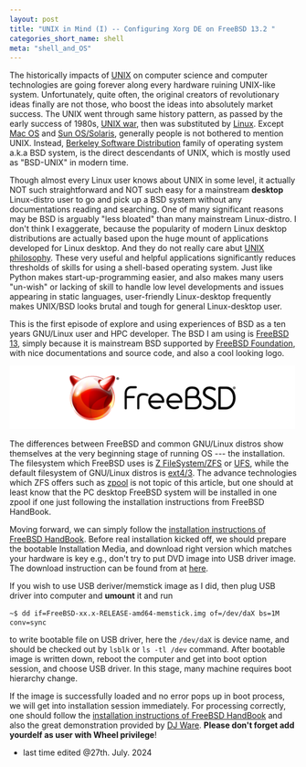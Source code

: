 ```yaml
---
layout: post
title: "UNIX in Mind (I) -- Configuring Xorg DE on FreeBSD 13.2 "
categories_short_name: shell
meta: "shell_and_OS"
---
```


The historically impacts of [UNIX](https://en.wikipedia.org/wiki/Unix) on computer science and computer technologies are going forever along every hardware ruining UNIX-like system. 
Unfortunately, quite often, the original creators of revolutionary ideas finally are not those, who boost the ideas into absolutely market success. The UNIX went through same history pattern,
as passed by the early success of 1980s, [UNIX war](https://en.wikipedia.org/wiki/Unix_wars), then was substituted by [Linux](https://en.wikipedia.org/wiki/Linux). Except [Mac OS](https://en.wikipedia.org/wiki/MacOS) and [Sun OS/Solaris](https://en.wikipedia.org/wiki/Oracle_Solaris), generally people is not bothered to mention UNIX. Instead, [Berkeley Software Distribution](https://en.wikipedia.org/wiki/Berkeley_Software_Distribution) family of operating system a.k.a BSD system, is the direct descendants of UNIX, which is mostly used as "BSD-UNIX" in modern time.

Though almost every Linux user knows about UNIX in some level, it actually NOT such straightforward and NOT such easy for a mainstream **desktop** Linux-distro user to go and pick up a BSD system without any documentations reading and searching. One of many significant reasons may be BSD is arguably "less bloated" than many mainstream Linux-distro. I don't think I exaggerate, because the popularity of modern Linux desktop distributions are actually based upon the huge mount of applications developed for Linux desktop. And they do not really care abut [UNIX philosophy](https://en.wikipedia.org/wiki/Unix_philosophy#Origin). These very useful and helpful applications significantly reduces thresholds of skills for using a shell-based operating system. Just like Python makes start-up-programming easier, and also makes many users "un-wish" or lacking of skill to handle low level developments and issues appearing in static languages, user-friendly Linux-desktop frequently makes UNIX/BSD looks brutal and tough for general Linux-desktop user.

This is the first episode of explore and using experiences of BSD as a ten years GNU/Linux user and HPC developer.
The BSD I am using is [FreeBSD 13](https://www.freebsd.org/), simply because it is mainstream BSD supported by [FreeBSD Foundation](https://freebsdfoundation.org/), with nice documentations and source code, and also a cool looking logo.

<img src="/pictures/FREEBSD_Logo.png" alt="centered image" width="500" height="auto"> 

The differences between FreeBSD and common GNU/Linux distros show themselves at the very beginning stage of running OS --- the installation. The filesystem which FreeBSD uses is [Z FileSystem/ZFS](https://en.wikipedia.org/wiki/ZFS) or [UFS](https://en.wikipedia.org/wiki/Unix_File_System), while the default filesystem of GNU/Linux distros is [ext4/3](https://en.wikipedia.org/wiki/Ext4). The advance technologies which ZFS offers such as [zpool](https://docs.freebsd.org/en/books/handbook/zfs/#zfs-zpool-create) is not topic of this article, but one should at least know that the PC desktop FreeBSD system will be installed in one zpool if one just following the installation instructions from FreeBSD HandBook.

Moving forward, we can simply follow the [installation instructions of FreeBSD HandBook](https://docs.freebsd.org/en/books/handbook/bsdinstall/#bsdinstall-start). Before real installation kicked off, we should prepare the bootable Installation Media,
and download right version which matches your hardware is key e.g., don't try to put DVD image into USB driver image. 
The download instruction can be found from at [here](https://docs.freebsd.org/en/books/handbook/bsdinstall/#bsdinstall-installation-media).

If you wish to use USB deriver/memstick image as I did, then plug USB driver into computer and **umount** it and run
```console
~$ dd if=FreeBSD-xx.x-RELEASE-amd64-memstick.img of=/dev/daX bs=1M conv=sync
```
to write bootable file on USB driver, here the `/dev/daX` is device name, and should be checked out by `lsblk` or `ls -tl /dev` command. After bootable image is written down, reboot the computer and get into boot option session, and choose USB driver. In this stage, many machine requires boot hierarchy change.

If the image is successfully loaded and no error pops up in boot process, we will get into installation session immediately. For processing correctly, one should follow the [installation instructions of FreeBSD HandBook](https://docs.freebsd.org/en/books/handbook/bsdinstall/#bsdinstall-start) and also the great demonstration provided by [DJ Ware](https://www.youtube.com/watch?v=O3G1v0BRjxs&list=PLWK00SLo2KcSf2X1DDZK6NS0dg_EJb9Ls). **Please don't forget add yourdelf as user with Wheel privilege**!




- last time edited @27th. July. 2024
